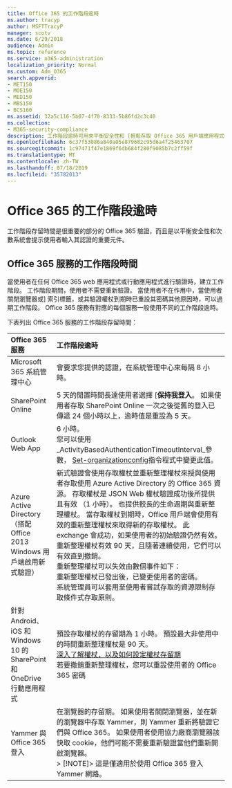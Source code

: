 ```yaml
---
title: Office 365 的工作階段逾時
ms.author: tracyp
author: MSFTTracyP
manager: scotv
ms.date: 6/29/2018
audience: Admin
ms.topic: reference
ms.service: o365-administration
localization_priority: Normal
ms.custom: Adm_O365
search.appverid:
- MET150
- MOE150
- MED150
- MBS150
- BCS160
ms.assetid: 37a5c116-5b07-4f70-8333-5b86fd2c3c40
ms.collection:
- M365-security-compliance
description: 工作階段逾時可用來平衡安全性和 [輕鬆存取 Office 365 用戶端應用程式中。
ms.openlocfilehash: 6c37f53086a840a05e879682c95d6a4f25463707
ms.sourcegitcommit: 1c97471f47e1869f6db684f280f9085b7c2ff59f
ms.translationtype: MT
ms.contentlocale: zh-TW
ms.lasthandoff: 07/18/2019
ms.locfileid: "35782013"
---
```

# <a name="session-timeouts-for-office-365"></a>Office 365 的工作階段逾時

工作階段存留時間是很重要的部分的 Office 365 驗證，而且是以平衡安全性和次數系統會提示使用者輸入其認證的重要元件。
  
## <a name="session-times-for-office-365-services"></a>Office 365 服務的工作階段時間

當使用者在任何 Office 365 web 應用程式或行動應用程式進行驗證時，建立工作階段。 工作階段期間，使用者不需要重新驗證。 當使用者不在作用中，當使用者關閉瀏覽器或] 索引標籤，或其驗證權杖到期時已重設其密碼其他原因時，可以過期工作階段。 Office 365 服務有對應的每個服務一般使用不同的工作階段逾時。
  
下表列出 Office 365 服務的工作階段存留時間：
  
|**Office 365 服務**|**工作階段逾時**|
|:-----|:-----|
|Microsoft 365 系統管理中心  <br/> |會要求您提供的認證，在系統管理中心來每隔 8 小時。  <br/> |
|SharePoint Online  <br/> |5 天的閒置時間長達使用者選擇 [**保持我登入**。 如果使用者存取 SharePoint Online 一次之後從舊的登入已傳遞 24 個小時以上，逾時值是重設為 5 天。  <br/> |
|Outlook Web App  <br/> |6 小時。  <br/> 您可以使用_ActivityBasedAuthenticationTimeoutInterval_參數， [Set-organizationconfig](https://go.microsoft.com/fwlink/p/?LinkId=615378)指令程式中變更此值。  <br/> |
|Azure Active Directory  <br/> （搭配 Office 2013 Windows 用戶端啟用新式驗證）  <br/> | 新式驗證會使用存取權杖並重新整理權杖來授與使用者存取使用 Azure Active Directory 的 Office 365 資源。 存取權杖是 JSON Web 權杖驗證成功後所提供且有效 （1 小時）。 也提供較長的生命週期與重新整理權杖。 當存取權杖到期時，Office 用戶端會使用有效的重新整理權杖來取得新的存取權杖。 此 exchange 會成功，如果使用者的初始驗證仍然有效。  <br/>  重新整理權杖有效 90 天，且隨著連續使用，它們可以有效直到撤銷。  <br/>  重新整理權杖可以失效由數個事件如下：  <br/>  重新整理權杖已發出後，已變更使用者的密碼。  <br/>  系統管理員可以套用至使用者嘗試存取的資源限制存取條件式存取原則。  <br/> |
|針對 Android、 iOS 和 Windows 10 的 SharePoint 和 OneDrive 行動應用程式  <br/> |預設存取權杖的存留期為 1 小時。 預設最大非使用中的時間重新整理權杖是 90 天。  <br/> [深入了解權杖，以及如何設定權杖存留期](https://docs.microsoft.com/en-us/azure/active-directory/active-directory-configurable-token-lifetimes) <br/> 若要撤銷重新整理權杖，您可以重設使用者的 Office 365 密碼  <br/> |
|Yammer 與 Office 365 登入  <br/> |在瀏覽器的存留期。 如果使用者關閉瀏覽器，並在新的瀏覽器中存取 Yammer，則 Yammer 重新將驗證它們與 Office 365。 如果使用者使用協力廠商瀏覽器該快取 cookie，他們可能不需要重新驗證當他們重新開啟瀏覽器。  <br/> > [!NOTE]> 這是僅適用於使用 Office 365 登入 Yammer 網路。           |
   

